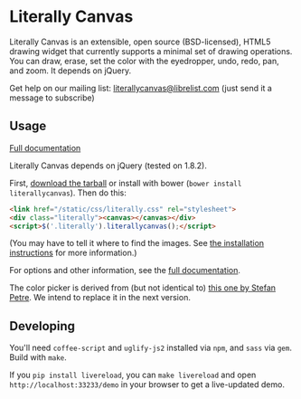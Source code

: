 Literally Canvas
================

Literally Canvas is an extensible, open source (BSD-licensed), HTML5 drawing
widget that currently supports a minimal set of drawing operations. You can
draw, erase, set the color with the eyedropper, undo, redo, pan, and zoom. It
depends on jQuery.

Get help on our mailing list:
[literallycanvas@librelist.com](literallycanvas@librelist.com) (just send it a
message to subscribe)

Usage
-----

[Full documentation](http://literallycanvas.github.com)

Literally Canvas depends on jQuery (tested on 1.8.2).

First, [download the tarball](https://github.com/literallycanvas/literallycanvas/archive/master.tar.gz)
or install with bower (`bower install literallycanvas`). Then do this:

```html
<link href="/static/css/literally.css" rel="stylesheet">
<div class="literally"><canvas></canvas></div>
<script>$('.literally').literallycanvas();</script>
```

(You may have to tell it where to find the images. See
[the installation instructions](http://literallycanvas.com/installing.html) for more information.)

For options and other information, see the [full documentation](http://literallycanvas.com).

The color picker is derived from (but not identical to) [this one by Stefan
Petre](http://www.eyecon.ro/bootstrap-colorpicker/). We intend to replace it in
the next version.

Developing
----------

You'll need `coffee-script` and `uglify-js2` installed via `npm`, and `sass`
via `gem`. Build with `make`.

If you `pip install livereload`, you can `make livereload` and open
`http://localhost:33233/demo` in your browser to get a live-updated demo.
